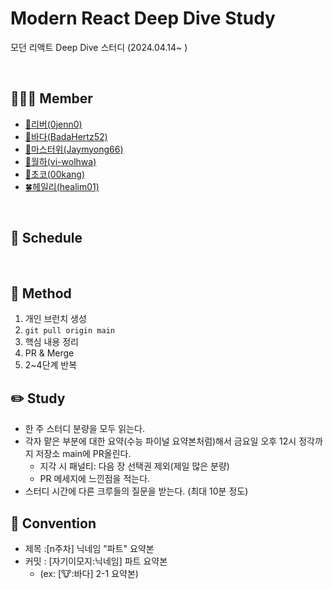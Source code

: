 # Modern React Deep Dive Study
모던 리액트 Deep Dive 스터디 (2024.04.14~ )

<br>

## 🧑🏻‍💻 Member
- [🐸리버(0jenn0)](https://github.com/0jenn0)
- [🦭바다(BadaHertz52)](https://github.com/BadaHertz52)
- [🦉마스터위(Jaymyong66)](https://github.com/Jaymyong66)
- [🦊월하(vi-wolhwa)](https://github.com/vi-wolhwa)
- [🐧초코(00kang)](https://github.com/00kang)
- [🍀헤일리(healim01)](https://github.com/healim01)

<br>

## 📆 Schedule


<br>

## 📌 Method
1. 개인 브런치 생성
1. `git pull origin main`
1. 핵심 내용 정리
1. PR & Merge 
1. 2~4단계 반복

## ✏️ Study
- 한 주 스터디 분량을 모두 읽는다.
- 각자 맡은 부분에 대한 요약(수능 파이널 요약본처럼)해서 금요일 오후 12시 정각까지 저장소 main에 PR올린다.
  - 지각 시 패널티: 다음 장 선택권 제외(제일 많은 분량)
  - PR 메세지에 느낀점을 적는다.
- 스터디 시간에 다른 크루들의 질문을 받는다. (최대 10분 정도)

## 🌟 Convention
- 제목 :[n주차] 닉네임 "파트" 요약본
- 커밋 : [자기이모지:닉네임] 파트 요약본 
  - (ex: [🐮:바다] 2-1 요약본) 

